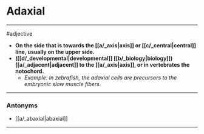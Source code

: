 # Adaxial
---
#adjective
- **On the side that is towards the [[a/_axis|axis]] or [[c/_central|central]] line, usually on the upper side.**
- **([[d/_developmental|developmental]] [[b/_biology|biology]]) [[a/_adjacent|adjacent]] to the [[a/_axis|axis]], or in vertebrates the notochord.**
	- _Example: In zebrafish, the adaxial cells are precursors to the embryonic slow muscle fibers._
---
### Antonyms
- [[a/_abaxial|abaxial]]
---
